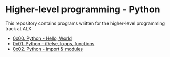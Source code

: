 # Higher-level programming - Python

This repository contains programs written for the higher-level programming track at ALX

+ [0x00. Python - Hello, World](https://github.com/Hiluhree/alx-higher_level_programming/tree/master/0x00-python-hello_world)
+ [0x01. Python - if/else, loops, functions](https://github.com/Hiluhree/alx-higher_level_programming/tree/master/0x01-python-if_else_loops_functions)
+ [0x02. Python - import & modules]()
